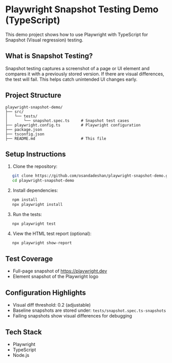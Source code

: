 # Playwright Snapshot Testing Demo (TypeScript)

This demo project shows how to use Playwright with TypeScript for Snapshot (Visual regression) testing.

## What is Snapshot Testing?
Snapshot testing captures a screenshot of a page or UI element and compares it with a previously stored version. If there are visual differences, the test will fail. This helps catch unintended UI changes early.

## Project Structure
```
playwright-snapshot-demo/
├── src/
│   └── tests/
│       └── snapshot.spec.ts     # Snapshot test cases
├── playwright.config.ts         # Playwright configuration
├── package.json
├── tsconfig.json
├── README.md                    # This file
```

## Setup Instructions

1. Clone the repository:

```bash
   git clone https://github.com/osandadeshan/playwright-snapshot-demo.git
   cd playwright-snapshot-demo
```

2. Install dependencies:

```bash
   npm install
   npx playwright install
```

3. Run the tests:

```bash
   npx playwright test
```

4. View the HTML test report (optional):

```bash
   npx playwright show-report
```

## Test Coverage
- Full-page snapshot of https://playwright.dev
- Element snapshot of the Playwright logo

## Configuration Highlights
- Visual diff threshold: 0.2 (adjustable)
- Baseline snapshots are stored under: `tests/snapshot.spec.ts-snapshots`
- Failing snapshots show visual differences for debugging

## Tech Stack
- Playwright
- TypeScript
- Node.js
